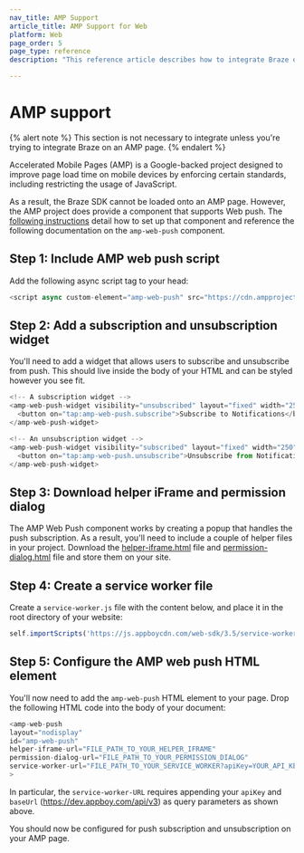 ```yaml
---
nav_title: AMP Support
article_title: AMP Support for Web
platform: Web
page_order: 5
page_type: reference
description: "This reference article describes how to integrate Braze on an AMP page."

---
```


# AMP support

{% alert note %}
This section is not necessary to integrate unless you're trying to integrate Braze on an AMP page.
{% endalert %}

Accelerated Mobile Pages (AMP) is a Google-backed project designed to improve page load time on mobile devices by enforcing certain standards, including restricting the usage of JavaScript. 

As a result, the Braze SDK cannot be loaded onto an AMP page. However, the AMP project does provide a component that supports Web push. The [following instructions](https://www.ampproject.org/docs/reference/components/amp-web-push) detail how to set up that component and reference the following documentation on the `amp-web-push` component.

## Step 1: Include AMP web push script

Add the following async script tag to your head:

```js
<script async custom-element="amp-web-push" src="https://cdn.ampproject.org/v0/amp-web-push-0.1.js"></script>
```

## Step 2: Add a subscription and unsubscription widget

You'll need to add a widget that allows users to subscribe and unsubscribe from push. This should live inside the body of your HTML and can be styled however you see fit. 

```js
<!-- A subscription widget -->
<amp-web-push-widget visibility="unsubscribed" layout="fixed" width="250" height="80">
  <button on="tap:amp-web-push.subscribe">Subscribe to Notifications</button>
</amp-web-push-widget>

<!-- An unsubscription widget -->
<amp-web-push-widget visibility="subscribed" layout="fixed" width="250" height="80">
  <button on="tap:amp-web-push.unsubscribe">Unsubscribe from Notifications</button>
</amp-web-push-widget>
```

## Step 3: Download helper iFrame and permission dialog

The AMP Web Push component works by creating a popup that handles the push subscription. As a result, you'll need to include a couple of helper files in your project. Download the [helper-iframe.html](https://cdn.ampproject.org/v0/amp-web-push-helper-frame.html) file and [permission-dialog.html](https://cdn.ampproject.org/v0/amp-web-push-permission-dialog.html) file and store them on your site. 

## Step 4: Create a service worker file

Create a `service-worker.js` file with the content below, and place it in the root directory of your website:

```js
self.importScripts('https://js.appboycdn.com/web-sdk/3.5/service-worker.js');
```

## Step 5: Configure the AMP web push HTML element

You'll now need to add the `amp-web-push` HTML element to your page. Drop the following HTML code into the body of your document:

```js
<amp-web-push
layout="nodisplay"
id="amp-web-push"
helper-iframe-url="FILE_PATH_TO_YOUR_HELPER_IFRAME"
permission-dialog-url="FILE_PATH_TO_YOUR_PERMISSION_DIALOG"
service-worker-url="FILE_PATH_TO_YOUR_SERVICE_WORKER?apiKey=YOUR_API_KEY&baseUrl=YOUR_BASE_URL"
>
```

In particular, the `service-worker-URL` requires appending your `apiKey` and `baseUrl` (https://dev.appboy.com/api/v3) as query parameters as shown above. 

You should now be configured for push subscription and unsubscription on your AMP page. 
